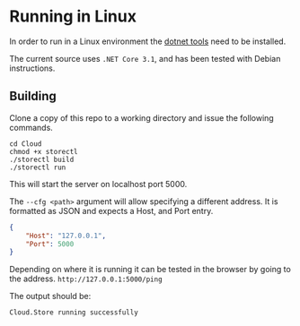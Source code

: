 # Running in Linux

In order to run in a Linux environment the [dotnet tools](https://docs.microsoft.com/en-us/dotnet/core/install/linux) need to be installed. 

The current source uses `.NET Core 3.1`, and has been tested with Debian instructions.

## Building 

Clone a copy of this repo to a working directory and issue the following commands.

```
cd Cloud
chmod +x storectl
./storectl build
./storectl run
```

This will start the server on localhost port 5000. 

The `--cfg <path>` argument will allow specifying a different address.
It is formatted as JSON and expects a Host, and Port entry.

```.json
{
    "Host": "127.0.0.1",
    "Port": 5000
}
```

Depending on where it is running it can be tested in the browser by going to the address. `http://127.0.0.1:5000/ping`

The output should be:
```
Cloud.Store running successfully
```

